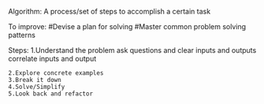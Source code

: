 Algorithm: A process/set of steps to accomplish a certain task

To improve:
    #Devise a plan for solving
    #Master common problem solving patterns

Steps:
    1.Understand the problem
        ask questions and clear
        inputs and outputs
        correlate inputs and output

    2.Explore concrete examples
    3.Break it down
    4.Solve/Simplify
    5.Look back and refactor

